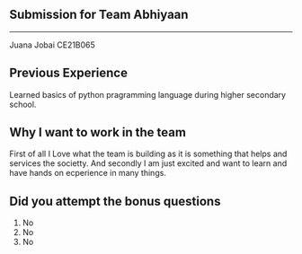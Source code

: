  Submission for Team Abhiyaan
 ----------------------------
 ----------------------------
                                      
 Juana Jobai
 CE21B065
 
 Previous Experience
 -------------------
 Learned basics of python pragramming language during higher secondary school.
 
 Why I want to work in the team
 ------------------------------
First of all I Love what the team is building as it is something that helps and services  the societty. And secondly I am just excited and want to learn and have hands on ecperience in many things.

Did you attempt the bonus questions
-----------------------------------
1. No
2. No
3. No
